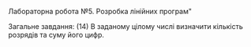 Лабораторна робота №5. Розробка лінійних програм"

Загальне завдання: (14) В заданому цілому числі визначити кількість розрядів та суму його цифр. 
